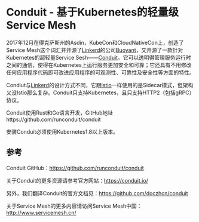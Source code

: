 # Conduit - 基于Kubernetes的轻量级Service Mesh

2017年12月在得克萨斯州的Asdin，KubeCon和CloudNativeCon上，创造了Service Mesh这个词汇并开源了[Linkerd](https://linkerd.io)的公司[Buoyant](https://buoyant.io)，又开源了一款针对Kubernetes的超轻量Service Sesh——[Conduit](https://github.com/runconduit/conduit)。它可以透明得管理服务运行时之间的通信，使得在Kubernetes上运行服务更加安全和可靠；它还具有不用修改任何应用程序代码即可改进应用程序的可观测性、可靠性及安全性等方面的特性。

Condiut与[Linkerd](https://linkerd.io)的设计方式不同，它跟[Istio](https://istio.io)一样使用的是Sidecar模式，但架构又没Istio那么复杂。Conduit只支持Kubernetes，且只支持HTTP2（包括gRPC）协议。

Conduit使用Rust和Go语言开发，GitHub地址https://github.com/runconduit/conduit

安装Conduit必须使用Kubernetes1.8以上版本。

## 参考

Conduit GitHub：https://github.com/runconduit/conduit

关于Conduit的更多资源请参考官方网站：https://conduit.io/

另外，我们翻译Conduit的官方文档见：https://github.com/doczhcn/conduit

关于Service Mesh的更多内容请访问Service Mesh中国：http://www.servicemesh.cn/